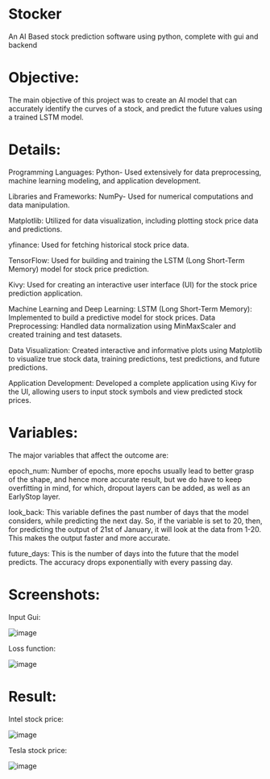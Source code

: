 # Stocker  

An AI Based stock prediction software using python, complete with gui and backend


# Objective:  

The main objective of this project was to create an AI model that can accurately identify the curves of a stock, and predict the future values using a trained LSTM model.

# Details:

Programming Languages: Python- Used extensively for data preprocessing, machine learning modeling, and application development.

Libraries and Frameworks:
NumPy- Used for numerical computations and data manipulation.

Matplotlib: Utilized for data visualization, including plotting stock price data and predictions.

yfinance: Used for fetching historical stock price data.

TensorFlow: Used for building and training the LSTM (Long Short-Term Memory) model for stock price prediction.

Kivy: Used for creating an interactive user interface (UI) for the stock price prediction application.

Machine Learning and Deep Learning:
LSTM (Long Short-Term Memory): Implemented to build a predictive model for stock prices.
Data Preprocessing: Handled data normalization using MinMaxScaler and created training and test datasets.

Data Visualization: Created interactive and informative plots using Matplotlib to visualize true stock data, training predictions, test predictions, and future predictions.

Application Development: Developed a complete application using Kivy for the UI, allowing users to input stock symbols and view predicted stock prices.

# Variables:

The major variables that affect the outcome are:

epoch_num: Number of epochs, more epochs usually lead to better grasp of the shape, and hence more accurate result, but we do have to keep overfitting in mind, for which, dropout layers can be added, as well as an EarlyStop layer.

look_back: This variable defines the past number of days that the model considers, while predicting the next day. 
So, if the variable is set to 20, then, for predicting the output of 21st of January, it will look at the data from 1-20. This makes the output faster and more accurate.

future_days: This is the number of days into the future that the model predicts. The accuracy drops exponentially with every passing day. 

# Screenshots:

Input Gui:  

![image](https://user-images.githubusercontent.com/93905595/232271570-f972499b-7985-43d2-8e18-948d67dcead9.png)

Loss function:  

![image](https://user-images.githubusercontent.com/93905595/232272056-f6196145-704c-4c23-b478-0bfb38550479.png)


# Result:   

Intel stock price:   

![image](https://user-images.githubusercontent.com/93905595/232271853-f1b0b6db-fafd-4ebc-a8f5-c80346b35604.png)

Tesla stock price:   

![image](https://user-images.githubusercontent.com/93905595/232272023-373f1179-25c7-4a0b-a6df-d9e52ba76aaa.png)



